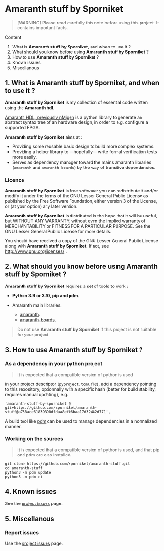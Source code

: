 # Amaranth stuff by Sporniket

> [WARNING] Please read carefully this note before using this project. It contains important facts.

Content

1. What is **Amaranth stuff by Sporniket**, and when to use it ?
2. What should you know before using **Amaranth stuff by Sporniket** ?
3. How to use **Amaranth stuff by Sporniket** ?
4. Known issues
5. Miscellanous

## 1. What is **Amaranth stuff by Sporniket**, and when to use it ?

**Amaranth stuff by Sporniket** is my collection of essential code written using the **Amaranth hdl**.

[Amaranth HDL, previously nMigen](https://github.com/amaranth-lang/amaranth) is a python library to generate an abstract syntax tree of an hardware design, in order to e.g. configure a supported FPGA.

**Amaranth stuff by Sporniket** aims at :

* Providing some reusable basic design to build more complex systems.
* Providing a helper library to —hopefully— write formal verification tests more easily.
* Serves as dependency manager toward the mains amaranth libraries (`amaranth` and `amaranth-boards`) by the way of transitive dependencies.


### Licence
 **Amaranth stuff by Sporniket** is free software: you can redistribute it and/or modify it under the terms of the
 GNU Lesser General Public License as published by the Free Software Foundation, either version 3 of the License, or (at your
 option) any later version.

 **Amaranth stuff by Sporniket** is distributed in the hope that it will be useful, but WITHOUT ANY WARRANTY; without
 even the implied warranty of MERCHANTABILITY or FITNESS FOR A PARTICULAR PURPOSE. See the GNU Lesser General Public License for
 more details.

 You should have received a copy of the GNU Lesser General Public License along with **Amaranth stuff by Sporniket**.
 If not, see http://www.gnu.org/licenses/ .


## 2. What should you know before using **Amaranth stuff by Sporniket** ?

**Amaranth stuff by Sporniket** requires a set of tools to work :

* **Python 3.9 or 3.10, pip and pdm**.

* Amaranth main libraries.
  * [amaranth](https://github.com/amaranth-lang/amaranth).
  * [amaranth-boards](https://github.com/amaranth-lang/amaranth-boards).

> Do not use **Amaranth stuff by Sporniket** if this project is not suitable for your project

## 3. How to use **Amaranth stuff by Sporniket** ?

### As a dependency in your python project

> It is expected that a compatible version of python is used

In your project descriptor (`pyproject.toml` file), add a dependency pointing to this repository, optionnally with a specific hash (better for build stability, requires manual updating), e.g.

    'amaranth-stuff-by-sporniket @ git+https://github.com/sporniket/amaranth-stuff@a738ace61839390dfdaa8ef06baa17d32482d771',

A build tool like [pdm](https://pdm.fming.dev) can be used to manage dependencies in a normalized manner.

### Working on the sources

> It is expected that a compatible version of python is used, and that pip and pdm are also installed.

	git clone https://github.com/sporniket/amaranth-stuff.git
	cd amaranth-stuff
    python3 -m pdm update
    python3 -m pdm ci

## 4. Known issues
See the [project issues](https://github.com/sporniket/amaranth-stuff/issues) page.

## 5. Miscellanous

### Report issues
Use the [project issues](https://github.com/sporniket/amaranth-stuff/issues) page.
